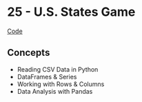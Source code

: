 # 25 - U.S. States Game
[Code](https://github.com/MunMunL/Python/blob/main/day25/main.py)

## Concepts
* Reading CSV Data in Python
* DataFrames & Series
* Working with Rows & Columns
* Data Analysis with Pandas
